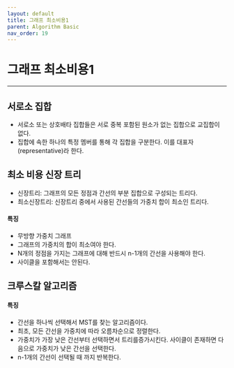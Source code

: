 ```yaml
---
layout: default
title: 그래프 최소비용1
parent: Algorithm Basic
nav_order: 19
---
```


# 그래프 최소비용1

---

## 서로소 집합

- 서로소 또는 상호배타 집합들은 서로 중복 포함된 원소가 없는 집합으로 교집합이 없다. 
- 집합에 속한 하나의 특정 멤버를 통해 각 집합을 구분한다. 이를 대표자(representative)라 한다. 

## 최소 비용 신장 트리

- 신장트리: 그래프의 모든 정점과 간선의 부분 집합으로 구성되는 트리다.
- 최소신장트리: 신장트리 중에서 사용된 간선들의 가중치 합이 최소인 트리다.

#### 특징

- 무방향 가중치 그래프
- 그래프의 가중치의 합이 최소여야 한다.
- N개의 정점을 가지는 그래프에 대해 반드시 n-1개의 간선을 사용해야 한다.
- 사이클을 포함해서는 안된다.

## 크루스칼 알고리즘

#### 특징

- 간선을 하나씩 선택해서 MST를 찾는 알고리즘이다.
- 최초, 모든 간선을 가중치에 따라 오름차순으로 정렬한다.
- 가중치가 가장 낮은 간선부터 선택하면서 트리를증가시킨다. 사이클이 존재하면 다음으로 가중치가 낮은 간선을 선택한다.
- n-1개의 간선이 선택될 때 까지 반복한다.
